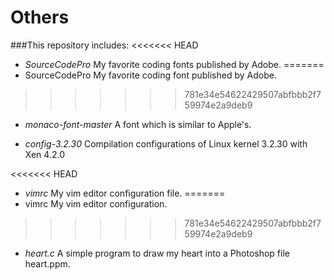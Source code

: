 Others
======
###This repository includes:
<<<<<<< HEAD
- *SourceCodePro*
  My favorite coding fonts published by Adobe.
=======
- SourceCodePro
  My favorite coding font published by Adobe.
>>>>>>> 781e34e54622429507abfbbb2f759974e2a9deb9

- *monaco-font-master*
  A font which is similar to Apple's.

- *config-3.2.30*
  Compilation configurations of Linux kernel 3.2.30 with Xen 4.2.0

<<<<<<< HEAD
- *vimrc*
  My vim editor configuration file.
=======
- vimrc
  My vim editor configuration.
>>>>>>> 781e34e54622429507abfbbb2f759974e2a9deb9

- *heart.c*
  A simple program to draw my heart into a Photoshop file heart.ppm.
